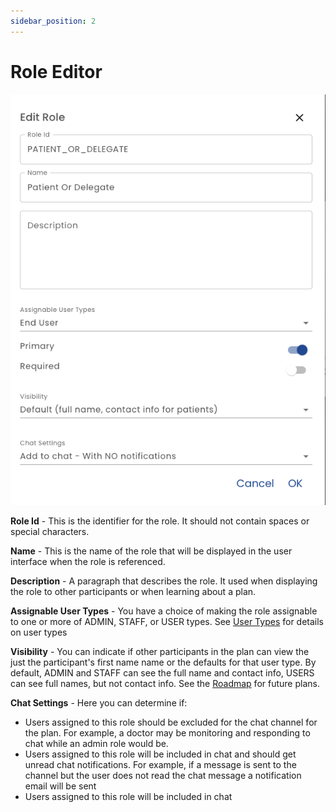 ```yaml
---
sidebar_position: 2
---
```


# Role Editor

![Role Editor](./img/role-editor.png)

**Role Id** - This is the identifier for the role.  It should not contain spaces or special characters.

**Name** - This is the name of the role that will be displayed in the user interface when the role is referenced.

**Description** - A paragraph that describes the role. It used when displaying the role to other participants or when learning about a plan.

**Assignable User Types** - You have a choice of making the role assignable to one or more of ADMIN, STAFF, or USER types.  See [User Types](/docs/using-healix/user-types) for details on user types

**Visibility** - You can indicate if other participants in the plan can view the just the participant's first name name or the defaults for that user type.  By default, ADMIN and STAFF can see the full name and contact info, USERS can see full names, but not contact info.  See the [Roadmap](/docs/roadmap#role-visibility) for future plans.

**Chat Settings** - Here you can determine if:

* Users assigned to this role should be excluded for the chat channel for the plan.  For example, a doctor may be monitoring and responding to chat while an admin role would be.
* Users assigned to this role will be included in chat and should get unread chat notifications.  For example, if a message is sent to the channel but the user does not read the chat message a notification email will be sent
* Users assigned to this role will be included in chat


